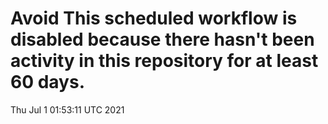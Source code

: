 # Avoid This scheduled workflow is disabled because there hasn't been activity in this repository for at least 60 days.
Thu Jul  1 01:53:11 UTC 2021
